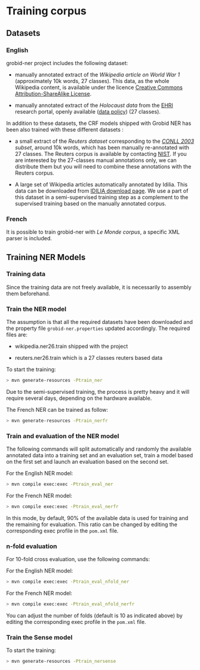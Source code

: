 
<h1>Training corpus</h1>

## Datasets

### English

grobid-ner project includes the following dataset:

- manually annotated extract of the *Wikipedia article on World War 1* (approximately 10k words, 27 classes). This data, as the whole Wikipedia content, is available under the licence [Creative Commons Attribution-ShareAlike License](https://creativecommons.org/licenses/by-sa/3.0/).

- manually annotated extract of the *Holocaust data* from the [EHRI](https://portal.ehri-project.eu) research portal, openly available ([data policy](https://portal.ehri-project.eu/data-policy)) (27 classes).

In addition to these datasets, the CRF models shipped with Grobid NER has been also trained with these different datasets :

 - a small extract of the *Reuters dataset* corresponding to the *[CONLL 2003](http://www.cnts.ua.ac.be/conll2003/ner/) subset*, around 10k words, which has been manually re-annotated with 27 classes. The Reuters corpus is available by contacting [NIST](http://trec.nist.gov/data/reuters/reuters.html). If you are interested by the 27-classes manual annotations only, we can distribute them but you will need to combine these annotations with the Reuters corpus.  

 - A large set of Wikipedia articles automatically annotated by Idilia. This data can be downloaded from [IDILIA download page](http://download.idilia.com/datasets/wikipedia/index.html). We use a part of this dataset in a semi-supervised training step as a complement to the supervised training based on the manually annotated corpus.

### French

It is possible to train grobid-ner with _Le Monde corpus_, a specific XML parser is included.

## Training NER Models

### Training data
Since the training data are not freely available, it is necessarily to assembly them beforehand.


### Train the NER model
The assumption is that all the required datasets have been downloaded and the property file `grobid-ner.properties` updated accordingly.
The required files are:

- wikipedia.ner26.train shipped with the project

- reuters.ner26.train which is a 27 classes reuters based data


To start the training:

```bash
> mvn generate-resources -Ptrain_ner
```

Due to the semi-supervised training, the process is pretty heavy and it will require several days, depending on the hardware available.  

The French NER can be trained as follow:

```bash
> mvn generate-resources -Ptrain_nerfr
```

### Train and evaluation of the NER model

The following commands will split automatically and randomly the available annotated data into a training set and an evaluation set, train a model based on the first set and launch an evaluation based on the second set.

For the English NER model:
```bash
> mvn compile exec:exec -Ptrain_eval_ner
```

For the French NER model:
```bash
> mvn compile exec:exec -Ptrain_eval_nerfr
```

In this mode, by default, 90% of the available data is used for training and the remaining for evaluation. This ratio can be changed by editing the corresponding exec profile in the `pom.xml` file.

### n-fold evaluation

For 10-fold cross evaluation, use the following commands:

For the English NER model:
```bash
> mvn compile exec:exec -Ptrain_eval_nfold_ner
```

For the French NER model:
```bash
> mvn compile exec:exec -Ptrain_eval_nfold_nerfr
```

You can adjust the number of folds (default is 10 as indicated above) by editing the corresponding exec profile in the `pom.xml` file.


### Train the Sense model

To start the training:

```bash
> mvn generate-resources -Ptrain_nersense
```
